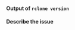 <!--

Welcome :-) We understand you are having a problem with rclone; we want to help you with that!

If you've just got a question or aren't sure if you've found a bug then please use the rclone forum:

    https://forum.rclone.org/

instead of filing an issue for a quick response.

If you are reporting a bug or asking for a new feature then please use one of the templates here:

    https://github.com/dceldran/rclone/issues/new

otherwise fill in the form below.

Thank you

The Rclone Developers

-->


#### Output of `rclone version`



#### Describe the issue



